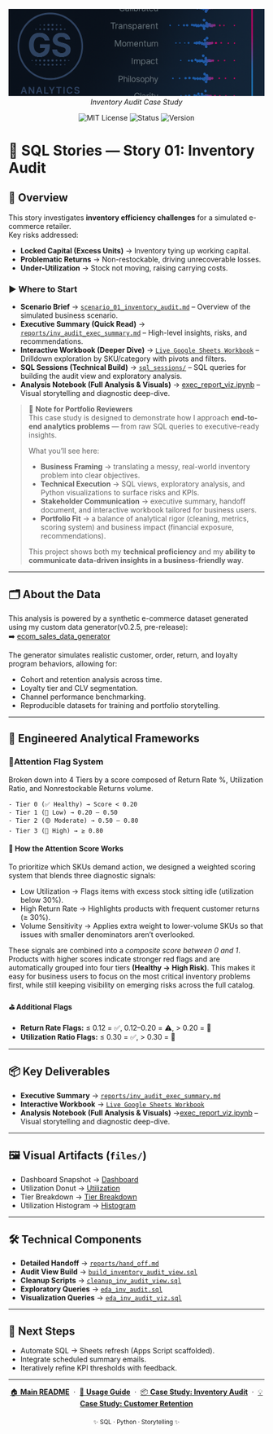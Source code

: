
<p align="center">
  <img src="../repo_files/dark_logo_banner.png" width="1000"/>
  <br>
  <em>Inventory Audit Case Study</em>
</p>

<p align="center">
  <img alt="MIT License" src="https://img.shields.io/badge/license-MIT-blue">
  <img alt="Status" src="https://img.shields.io/badge/status-active-brightgreen">
  <img alt="Version" src="https://img.shields.io/badge/version-v0.2.0-blueviolet">
</p>

# 📘 SQL Stories — Story 01: Inventory Audit

## 🔎 Overview  
This story investigates **inventory efficiency challenges** for a simulated e-commerce retailer.  
Key risks addressed:  
- **Locked Capital (Excess Units)** → Inventory tying up working capital.  
- **Problematic Returns** → Non-restockable, driving unrecoverable losses.  
- **Under-Utilization** → Stock not moving, raising carrying costs.  

### ▶️ Where to Start
- **Scenario Brief** → [`scenario_01_inventory_audit.md`](scenario_01_inventory_audit.md) – Overview of the simulated business scenario.
- **Executive Summary (Quick Read)** → [`reports/inv_audit_exec_summary.md`](reports/inv_audit_exec_summary.md) – High-level insights, risks, and recommendations.  
- **Interactive Workbook (Deeper Dive)** → [`Live Google Sheets Workbook`](https://docs.google.com/spreadsheets/d/1PuANFstg9yOWV84X1mOoblQp4ProvaSo4iYJ1ONZM7k/edit?usp=sharing) – Drilldown exploration by SKU/category with pivots and filters.  
- **SQL Sessions (Technical Build)** → [`sql_sessions/`](sql_sessions/) – SQL queries for building the audit view and exploratory analysis.  
- **Analysis Notebook (Full Analysis & Visuals)** → [exec_report_viz.ipynb](https://nbviewer.org/github/G-Schumacher44/sql_stories_portfolio_demo/blob/main/story_01_inventory_audit/exec_report_viz.ipynb) – Visual storytelling and diagnostic deep-dive.
 
 > 📝 **Note for Portfolio Reviewers**  
> This case study is designed to demonstrate how I approach **end-to-end analytics problems** — from raw SQL queries to executive-ready insights.  
> 
> What you’ll see here:  
> - **Business Framing** → translating a messy, real-world inventory problem into clear objectives.  
> - **Technical Execution** → SQL views, exploratory analysis, and Python visualizations to surface risks and KPIs.  
> - **Stakeholder Communication** → executive summary, handoff document, and interactive workbook tailored for business users.  
> - **Portfolio Fit** → a balance of analytical rigor (cleaning, metrics, scoring system) and business impact (financial exposure, recommendations).  
> 
> This project shows both my **technical proficiency** and my **ability to communicate data-driven insights in a business-friendly way**.
---

## 🗂 About the Data  
This analysis is powered by a synthetic e-commerce dataset generated using my custom data generator(v0.2.5, pre-release):  
➡️ [ecom_sales_data_generator](https://github.com/G-Schumacher44/ecom_sales_data_generator)  

The generator simulates realistic customer, order, return, and loyalty program behaviors, allowing for:  
- Cohort and retention analysis across time.  
- Loyalty tier and CLV segmentation.  
- Channel performance benchmarking.  
- Reproducible datasets for training and portfolio storytelling. 

___

## 📐 Engineered Analytical Frameworks  

### 🚩Attention Flag System  
Broken down into 4 Tiers by a score composed of Return Rate %, Utilization Ratio, and Nonrestockable Returns volume.
  
    - Tier 0 (✅ Healthy) → Score < 0.20  
    - Tier 1 (🔵 Low) → 0.20 – 0.50  
    - Tier 2 (🟡 Moderate) → 0.50 – 0.80  
    - Tier 3 (🔴 High) → ≥ 0.80  

#### 📌 How the Attention Score Works

To prioritize which SKUs demand action, we designed a weighted scoring system that blends three diagnostic signals:

- Low Utilization → Flags items with excess stock sitting idle (utilization below 30%).
- High Return Rate → Highlights products with frequent customer returns (≥ 30%).
- Volume Sensitivity → Applies extra weight to lower-volume SKUs so that issues with smaller denominators aren’t overlooked.

These signals are combined into a *composite score between 0 and 1*. Products with higher scores indicate stronger red flags and are automatically grouped into four tiers **(Healthy → High Risk)**. This makes it easy for business users to focus on the most critical inventory problems first, while still keeping visibility on emerging risks across the full catalog.

#### ⛳️ Additional Flags

-  **Return Rate Flags:** ≤ 0.12 = ✅, 0.12–0.20 = ⚠️, > 0.20 = 🚨
-  **Utilization Ratio Flags:** ≤ 0.30 = ✅, > 0.30 = 🚨
  
___

## 📦 Key Deliverables  
- **Executive Summary** → [`reports/inv_audit_exec_summary.md`](reports/inv_audit_exec_summary.md)  
- **Interactive Workbook** → [`Live Google Sheets Workbook`](https://docs.google.com/spreadsheets/d/1PuANFstg9yOWV84X1mOoblQp4ProvaSo4iYJ1ONZM7k/edit?usp=sharing)
- **Analysis Notebook (Full Analysis & Visuals)** →[exec_report_viz.ipynb](https://nbviewer.org/github/G-Schumacher44/sql_stories_portfolio_demo/blob/main/story_01_inventory_audit/exec_report_viz.ipynb) – Visual storytelling and diagnostic deep-dive.
   


---

## 🖼 Visual Artifacts (`files/`)  
- Dashboard Snapshot → [Dashboard](files/dashboard.png)  
- Utilization Donut → [Utilization](files/cap_lock_donut.png)    
- Tier Breakdown → [Tier Breakdown](files/dist_attn_flags.png)  
- Utilization Histogram → [Histogram](files/util_hist.png)  

---

## 🛠 Technical Components 
- **Detailed Handoff** → [`reports/hand_off.md`](reports/hand_off.md)   
- **Audit View Build** → [`build_inventory_audit_view.sql`](sql_sessions/build_inventory_audit_view.sql)  
- **Cleanup Scripts** → [`cleanup_inv_audit_view.sql`](sql_sessions/cleanup_inv_audit_view.sql)  
- **Exploratory Queries** → [`eda_inv_audit.sql`](sql_sessions/eda_inv_audit.sql)  
- **Visualization Queries** → [`eda_inv_audit_viz.sql`](sql_sessions/eda_inv_audit_viz.sql)  

  
---

## 🥾 Next Steps  
- Automate SQL → Sheets refresh (Apps Script scaffolded).  
- Integrate scheduled summary emails.  
- Iteratively refine KPI thresholds with feedback.  

---

<p align="center">
  <a href="../README.md">🏠 <b>Main README</b></a>
  &nbsp;·&nbsp;
  <a href="../USAGE.md">📖 <b>Usage Guide</b></a>
  &nbsp;·&nbsp;
  <a href="./story_01_portfolio_readme.md">📦 <b>Case Study: Inventory Audit</b></a>
  &nbsp;·&nbsp;
  <a href="../story_02_customer_retention_snapshot/story_02_portfolio_readme.md">💡 <b>Case Study: Customer Retention</b></a>
</p>

<p align="center">
  <sub>✨ SQL · Python · Storytelling ✨</sub>
</p>